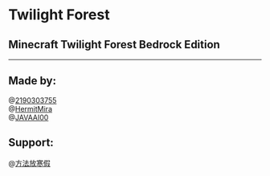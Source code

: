 # Twilight Forest
## Minecraft Twilight Forest Bedrock Edition
***
## Made by:
@[2190303755](https://space.bilibili.com/436439712)<br>
@[HermitMira](https://space.bilibili.com/324707380)<br>
@[JAVAAI00](https://space.bilibili.com/38521002)<br>
## Support:
@[方法放寒假](https://space.bilibili.com/1833082)<br>
